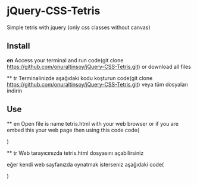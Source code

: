 # jQuery-CSS-Tetris
Simple tetris with jquery (only css classes without canvas)
## Install
**en**
Access your terminal and run
code(git clone https://github.com/onuraltinsoy/jQuery-CSS-Tetris.git)
or
download all files

** tr
Terminalinizde aşağıdaki kodu koşturun
code(git clone https://github.com/onuraltinsoy/jQuery-CSS-Tetris.git)
veya
tüm dosyaları indirin

## Use
** en
Open file is name tetris.html with your web browser
or
if you are embed this your web page then using this code
code(
<script src="http://www.onuraltinsoy/jQuery-CSS-Tetris/jquerycsstetris.js"></script>
<div id="jquerycsstetris"></div>
)

** tr
Web tarayıcınızda tetris.html dosyasını açabilirsiniz

eğer kendi web sayfanızda oynatmak isterseniz aşağıdaki
code(
<script src="http://www.onuraltinsoy/jQuery-CSS-Tetris/jquerycsstetris.js"></script>
<div id="jquerycsstetris"></div>
)